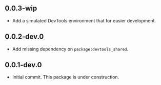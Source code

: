 ## 0.0.3-wip
* Add a simulated DevTools environment that for easier development.

## 0.0.2-dev.0

* Add missing dependency on `package:devtools_shared`.

## 0.0.1-dev.0

* Initial commit. This package is under construction.
